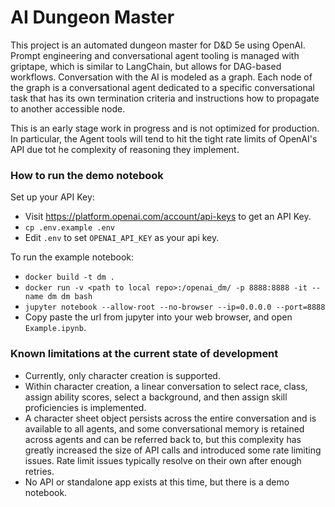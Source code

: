 # AI Dungeon Master
This project is an automated dungeon master for D&D 5e using OpenAI. Prompt engineering and conversational agent tooling is managed with griptape, which is similar to LangChain, but allows for DAG-based workflows. Conversation with the AI is modeled as a graph. Each node of the graph is a conversational agent dedicated to a specific conversational task that has its own termination criteria and instructions how to propagate to another accessible node.

This is an early stage work in progress and is not optimized for production. In particular, the Agent tools will tend to hit the tight rate limits of OpenAI's API due tot he complexity of reasoning they implement.

### How to run the demo notebook
Set up your API Key:
- Visit https://platform.openai.com/account/api-keys to get an API Key.
- `cp .env.example .env`
- Edit `.env` to set `OPENAI_API_KEY` as your api key.

To run the example notebook:
- `docker build -t dm .`
- `docker run -v <path to local repo>:/openai_dm/ -p 8888:8888 -it --name dm dm bash`
- `jupyter notebook --allow-root --no-browser --ip=0.0.0.0 --port=8888`
- Copy paste the url from jupyter into your web browser, and open `Example.ipynb`.

### Known limitations at the current state of development
- Currently, only character creation is supported.
- Within character creation, a linear conversation to select race, class, assign ability scores, select a background, and then assign skill proficiencies is implemented.
- A character sheet object persists across the entire conversation and is available to all agents, and some conversational memory is retained across agents and can be referred back to, but this complexity has greatly increased the size of API calls and introduced some rate limiting issues. Rate limit issues typically resolve on their own after enough retries.
- No API or standalone app exists at this time, but there is a demo notebook.
